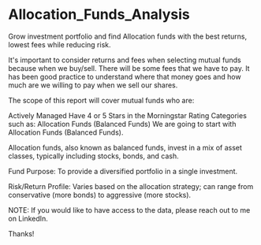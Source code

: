 # Allocation_Funds_Analysis
Grow investment portfolio and find Allocation funds with the best returns, lowest fees while reducing risk. 

It's important to consider returns and fees when selecting mutual funds because when we buy/sell. There will be some fees that we have to pay. It has been good practice to understand where that money goes and how much are we willing to pay when we sell our shares.

The scope of this report will cover mutual funds who are:

Actively Managed
Have 4 or 5 Stars in the Morningstar Rating
Categories such as:
Allocation Funds (Balanced Funds)
We are going to start with Allocation Funds (Balanced Funds).

Allocation funds, also known as balanced funds, invest in a mix of asset classes, typically including stocks, bonds, and cash.

Fund Purpose: To provide a diversified portfolio in a single investment.

Risk/Return Profile: Varies based on the allocation strategy; can range from conservative (more bonds) to aggressive (more stocks).

NOTE: If you would like to have access to the data, please reach out to me on LinkedIn.

Thanks!
